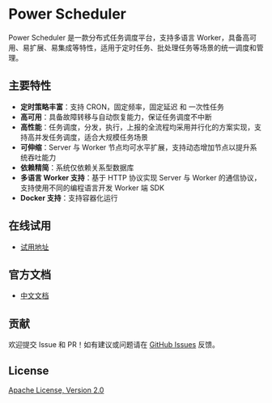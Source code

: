 # Power Scheduler

Power Scheduler 是一款分布式任务调度平台，支持多语言 Worker，具备高可用、易扩展、易集成等特性，适用于定时任务、批处理任务等场景的统一调度和管理。

## 主要特性

- **定时策略丰富**：支持 CRON，固定频率，固定延迟 和 一次性任务
- **高可用**：具备故障转移与自动恢复能力，保证任务调度不中断
- **高性能**：任务调度，分发，执行，上报的全流程均采用并行化的方案实现，支持高并发任务调度，适合大规模任务场景
- **可伸缩**：Server 与 Worker 节点均可水平扩展，支持动态增加节点以提升系统吞吐能力
- **依赖精简**：系统仅依赖关系型数据库
- **多语言 Worker 支持**：基于 HTTP 协议实现 Server 与 Worker 的通信协议，支持使用不同的编程语言开发 Worker 端 SDK
- **Docker 支持**：支持容器化运行

## 在线试用
- [试用地址](http://www.powerscheduler.tech)

## 官方文档

- [中文文档](https://github.com/grayrat1999/power-scheduler-doc/tree/main)

## 贡献

欢迎提交 Issue 和 PR！如有建议或问题请在 [GitHub Issues](https://github.com/grayrat1999/power-scheduler/issues) 反馈。

## License

[Apache License, Version 2.0](LICENSE)